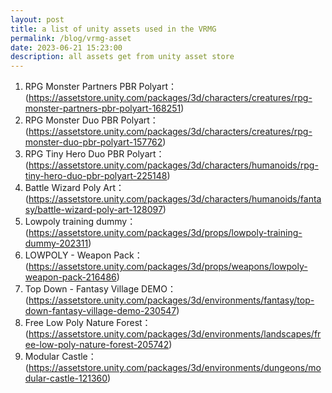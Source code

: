```yaml
---
layout: post
title: a list of unity assets used in the VRMG
permalink: /blog/vrmg-asset
date: 2023-06-21 15:23:00
description: all assets get from unity asset store
---
```


1. RPG Monster Partners PBR Polyart：
(https://assetstore.unity.com/packages/3d/characters/creatures/rpg-monster-partners-pbr-polyart-168251)
2. RPG Monster Duo PBR Polyart：
(https://assetstore.unity.com/packages/3d/characters/creatures/rpg-monster-duo-pbr-polyart-157762)
3. RPG Tiny Hero Duo PBR Polyart：
(https://assetstore.unity.com/packages/3d/characters/humanoids/rpg-tiny-hero-duo-pbr-polyart-225148)
4. Battle Wizard Poly Art：
(https://assetstore.unity.com/packages/3d/characters/humanoids/fantasy/battle-wizard-poly-art-128097)
5. Lowpoly training dummy：
(https://assetstore.unity.com/packages/3d/props/lowpoly-training-dummy-202311)
6. LOWPOLY - Weapon Pack：
(https://assetstore.unity.com/packages/3d/props/weapons/lowpoly-weapon-pack-216486)
7. Top Down - Fantasy Village DEMO：
(https://assetstore.unity.com/packages/3d/environments/fantasy/top-down-fantasy-village-demo-230547)
8. Free Low Poly Nature Forest：
(https://assetstore.unity.com/packages/3d/environments/landscapes/free-low-poly-nature-forest-205742)
9. Modular Castle：
(https://assetstore.unity.com/packages/3d/environments/dungeons/modular-castle-121360)
